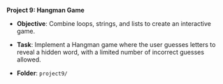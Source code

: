 **Project 9: Hangman Game**  
- **Objective**: Combine loops, strings, and lists to create an interactive game.  
- **Task**: Implement a Hangman game where the user guesses letters to reveal a hidden word, with a limited number of incorrect guesses allowed.


- **Folder**: `project9/`